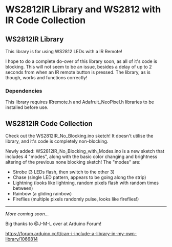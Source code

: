 # WS2812IR Library and WS2812 with IR Code Collection

## WS2812IR Library

This library is for using WS2812 LEDs with a IR Remote!

I hope to do a complete do-over of this library soon, as all of it's code is blocking.  This will not seem to be an issue, besides a delay of up to 2 seconds from when an IR remote button is pressed.  The library, as is though, works and functions correctly!

### Dependencies

This library requires IRremote.h and Adafruit_NeoPixel.h libraries to be installed before use.


## WS2812IR Code Collection

Check out the WS2812IR_No_Blocking.ino sketch!  It doesn't utilise the library, and it's code is completely non-blocking.

Newly added: WS2812IR_No_Blocking_with_Modes.ino is a new sketch that includes 4 "modes", along with the basic color changing and brightness altering of the previous none blocking sketch!  The "modes" are:
* Strobe (3 LEDs flash, then switch to the other 3)
* Chase (single LED pattern, appears to be going along the strip)
* Lightning (looks like lightning, random pixels flash with random times between)
* Rainbow (a gliding rainbow)
* Fireflies (multiple pixels randomly pulse, looks like fireflies!)

----------

*More coming soon...*


Big thanks to @J-M-L over at Arduino Forum!

https://forum.arduino.cc/t/can-i-include-a-library-in-my-own-library/1066814

